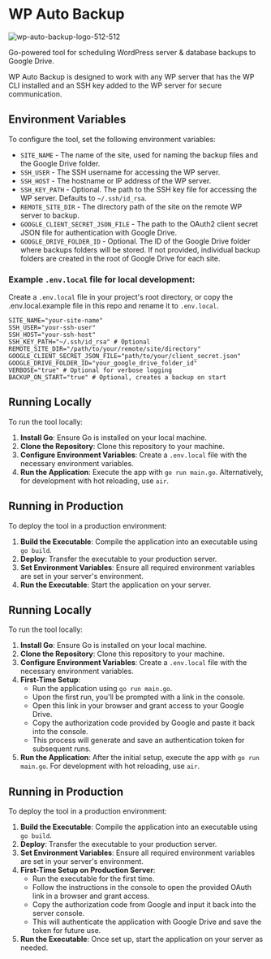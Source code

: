# WP Auto Backup

![wp-auto-backup-logo-512-512](https://github.com/CalebBarnes/wp-auto-backup/assets/24890515/ef552b3a-0001-46b0-80dd-796a152a44ce)


Go-powered tool for scheduling WordPress server & database backups to Google Drive.

WP Auto Backup is designed to work with any WP server that has the WP CLI installed and an SSH key added to the WP server for secure communication.

## Environment Variables

To configure the tool, set the following environment variables:

- `SITE_NAME` - The name of the site, used for naming the backup files and the Google Drive folder.
- `SSH_USER` - The SSH username for accessing the WP server.
- `SSH_HOST` - The hostname or IP address of the WP server.
- `SSH_KEY_PATH` - Optional. The path to the SSH key file for accessing the WP server. Defaults to `~/.ssh/id_rsa`.
- `REMOTE_SITE_DIR` - The directory path of the site on the remote WP server to backup.
- `GOOGLE_CLIENT_SECRET_JSON_FILE` - The path to the OAuth2 client secret JSON file for authentication with Google Drive.
- `GOOGLE_DRIVE_FOLDER_ID` - Optional. The ID of the Google Drive folder where backups folders will be stored. If not provided, individual backup folders are created in the root of Google Drive for each site.

### Example `.env.local` file for local development:

Create a `.env.local` file in your project's root directory, or copy the .env.local.example file in this repo and rename it to `.env.local`.

```
SITE_NAME="your-site-name"
SSH_USER="your-ssh-user"
SSH_HOST="your-ssh-host"
SSH_KEY_PATH="~/.ssh/id_rsa" # Optional
REMOTE_SITE_DIR="/path/to/your/remote/site/directory"
GOOGLE_CLIENT_SECRET_JSON_FILE="path/to/your/client_secret.json"
GOOGLE_DRIVE_FOLDER_ID="your_google_drive_folder_id"
VERBOSE="true" # Optional for verbose logging
BACKUP_ON_START="true" # Optional, creates a backup on start
```

## Running Locally

To run the tool locally:

1. **Install Go**: Ensure Go is installed on your local machine.
2. **Clone the Repository**: Clone this repository to your machine.
3. **Configure Environment Variables**: Create a `.env.local` file with the necessary environment variables.
4. **Run the Application**: Execute the app with `go run main.go`. Alternatively, for development with hot reloading, use `air`.

## Running in Production

To deploy the tool in a production environment:

1. **Build the Executable**: Compile the application into an executable using `go build`.
2. **Deploy**: Transfer the executable to your production server.
3. **Set Environment Variables**: Ensure all required environment variables are set in your server's environment.
4. **Run the Executable**: Start the application on your server.

## Running Locally

To run the tool locally:

1. **Install Go**: Ensure Go is installed on your local machine.
2. **Clone the Repository**: Clone this repository to your machine.
3. **Configure Environment Variables**: Create a `.env.local` file with the necessary environment variables.
4. **First-Time Setup**:
   - Run the application using `go run main.go`.
   - Upon the first run, you'll be prompted with a link in the console.
   - Open this link in your browser and grant access to your Google Drive.
   - Copy the authorization code provided by Google and paste it back into the console.
   - This process will generate and save an authentication token for subsequent runs.
5. **Run the Application**: After the initial setup, execute the app with `go run main.go`. For development with hot reloading, use `air`.

## Running in Production

To deploy the tool in a production environment:

1. **Build the Executable**: Compile the application into an executable using `go build`.
2. **Deploy**: Transfer the executable to your production server.
3. **Set Environment Variables**: Ensure all required environment variables are set in your server's environment.
4. **First-Time Setup on Production Server**:
   - Run the executable for the first time.
   - Follow the instructions in the console to open the provided OAuth link in a browser and grant access.
   - Copy the authorization code from Google and input it back into the server console.
   - This will authenticate the application with Google Drive and save the token for future use.
5. **Run the Executable**: Once set up, start the application on your server as needed.
